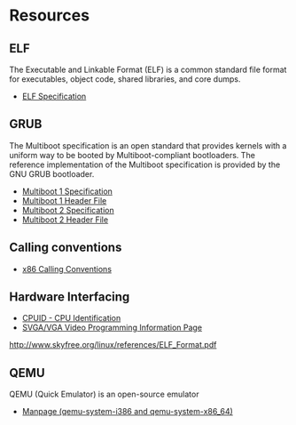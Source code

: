 # Resources

## ELF

The Executable and Linkable Format (ELF) is a common standard file format for executables, object code, shared libraries, and core dumps.

* [ELF Specification](http://www.skyfree.org/linux/references/ELF_Format.pdf)

## GRUB

The Multiboot specification is an open standard that provides kernels with a uniform way to be booted by Multiboot-compliant bootloaders. The reference implementation of the Multiboot specification is provided by the GNU GRUB bootloader.

* [Multiboot 1 Specification](https://www.gnu.org/software/grub/manual/multiboot/multiboot.html)
* [Multiboot 1 Header File](https://www.gnu.org/software/grub/manual/multiboot/html_node/multiboot_002eh.html)
* [Multiboot 2 Specification](https://www.gnu.org/software/grub/manual/multiboot2/multiboot.html)
* [Multiboot 2 Header File](https://www.gnu.org/software/grub/manual/multiboot2/html_node/multiboot2_002eh.html)

## Calling conventions

* [x86 Calling Conventions](https://en.wikipedia.org/wiki/X86_calling_conventions)

## Hardware Interfacing

* [CPUID - CPU Identification](https://www.felixcloutier.com/x86/cpuid)
* [SVGA/VGA Video Programming Information Page](http://www.osdever.net/FreeVGA/vga/crtcreg.htm)

http://www.skyfree.org/linux/references/ELF_Format.pdf

## QEMU

QEMU (Quick Emulator) is an open-source emulator

* [Manpage (qemu-system-i386 and qemu-system-x86_64)](https://manpages.debian.org/jessie/qemu-system-x86/index.html)